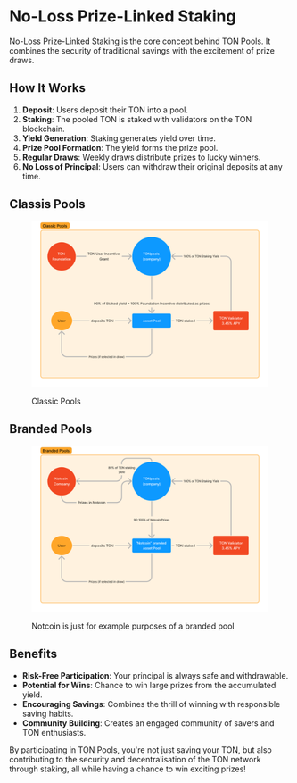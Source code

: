 # No-Loss Prize-Linked Staking

No-Loss Prize-Linked Staking is the core concept behind TON Pools. It combines the security of traditional savings with the excitement of prize draws.

## How It Works

1. **Deposit**: Users deposit their TON into a pool.
2. **Staking**: The pooled TON is staked with validators on the TON blockchain.
3. **Yield Generation**: Staking generates yield over time.
4. **Prize Pool Formation**: The yield forms the prize pool.
5. **Regular Draws**: Weekly draws distribute prizes to lucky winners.
6. **No Loss of Principal**: Users can withdraw their original deposits at any time.

## Classis Pools

<figure><img src="../.gitbook/assets/image (2).png" alt=""><figcaption><p>Classic Pools</p></figcaption></figure>

## Branded Pools

<figure><img src="../.gitbook/assets/image (3).png" alt=""><figcaption><p>Notcoin is just for example purposes of a branded pool</p></figcaption></figure>

## Benefits

* **Risk-Free Participation**: Your principal is always safe and withdrawable.
* **Potential for Wins**: Chance to win large prizes from the accumulated yield.
* **Encouraging Savings**: Combines the thrill of winning with responsible saving habits.
* **Community Building**: Creates an engaged community of savers and TON enthusiasts.

By participating in TON Pools, you're not just saving your TON, but also contributing to the security and decentralisation of the TON network through staking, all while having a chance to win exciting prizes!
